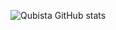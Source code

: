 ![Qubista GitHub stats](https://github-readme-stats.vercel.app/api?username=anuraghazra&show_icons=true&theme=tokyonight)
